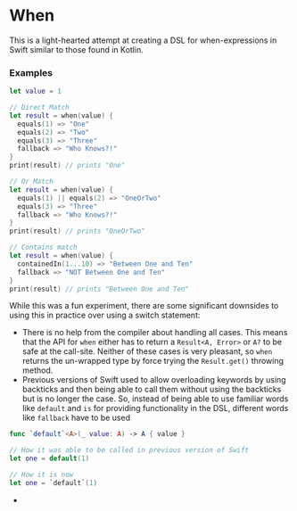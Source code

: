 # When

This is a light-hearted attempt at creating a DSL for when-expressions in Swift similar to those found in Kotlin.

### Examples
```swift
let value = 1

// Direct Match
let result = when(value) {
  equals(1) => "One"
  equals(2) => "Two"
  equals(3) => "Three"
  fallback => "Who Knows?!"
}
print(result) // prints "One"

// Or Match
let result = when(value) {
  equals(1) || equals(2) => "OneOrTwo"
  equals(3) => "Three"
  fallback => "Who Knows?!"
}
print(result) // prints "OneOrTwo"

// Contains match
let result = when(value) {
  containedIn(1...10) => "Between One and Ten"
  fallback => "NOT Between One and Ten"
}
print(result) // prints "Between One and Ten"
```

While this was a fun experiment, there are some significant downsides to using this in practice over using a switch statement:
* There is no help from the compiler about handling all cases. This means that the API for `when` either has to return a `Result<A, Error>` or `A?` to be safe at the call-site. Neither of these cases is very pleasant, so `when` returns the un-wrapped type by force trying the `Result.get()` throwing method. 
* Previous versions of Swift used to allow overloading keywords by using backticks and then being able to call them
without using the backticks but is no longer the case. So, instead of being able to use familiar words like `default`  and `is` for providing functionality in the DSL, different words like `fallback` have to be used
```swift
func `default`<A>(_ value: A) -> A { value }

// How it was able to be called in previous version of Swift
let one = default(1)

// How it is now
let one = `default`(1)
```
* 
